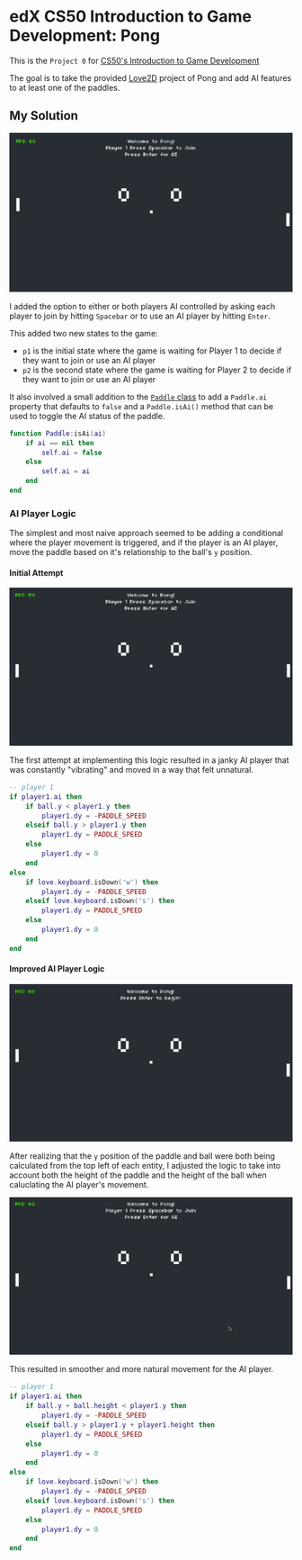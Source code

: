 # edX CS50 Introduction to Game Development: Pong

This is the `Project 0` for [CS50's Introduction to Game Development](https://learning.edx.org/course/course-v1:HarvardX+CS50G+Games/home)

The goal is to take the provided [Love2D](https://love2d.org/) project of Pong and add AI features to at least one of the paddles.

## My Solution

![pong AI in action](./docs/img/pong.gif)

I added the option to either or both players AI controlled by asking each player to join by hitting `Spacebar` or to use an AI player by hitting `Enter`.

This added two new states to the game:

- `p1` is the initial state where the game is waiting for Player 1 to decide if they want to join or use an AI player
- `p2` is the second state where the game is waiting for Player 2 to decide if they want to join or use an AI player

It also involved a small addition to the [`Paddle` class](./Paddle.lua) to add a `Paddle.ai` property that defaults to `false` and a `Paddle.isAi()` method that can be used to toggle the AI status of the paddle.

```lua
function Paddle:isAi(ai)
    if ai == nil then
        self.ai = false
    else
        self.ai = ai
    end
end
```

### AI Player Logic

The simplest and most naive approach seemed to be adding a conditional where the player movement is triggered, and if the player is an AI player, move the paddle based on it's relationship to the ball's `y` position.

#### Initial Attempt

![janky pong AI in action](./docs/img/pong-janky.gif)

The first attempt at implementing this logic resulted in a janky AI player that was constantly "vibrating" and moved in a way that felt unnatural.

```lua
-- player 1
if player1.ai then
    if ball.y < player1.y then
        player1.dy = -PADDLE_SPEED
    elseif ball.y > player1.y then
        player1.dy = PADDLE_SPEED
    else
        player1.dy = 0
    end
else
    if love.keyboard.isDown('w') then
        player1.dy = -PADDLE_SPEED
    elseif love.keyboard.isDown('s') then
        player1.dy = PADDLE_SPEED
    else
        player1.dy = 0
    end
end
```

#### Improved AI Player Logic

![better pong AI in action](./docs/img/pong-good.gif)

After realizing that the `y` position of the paddle and ball were both being calculated from the top left of each entity, I adjusted the logic to take into account both the height of the paddle and the height of the ball when caluclating the AI player's movement.

![both pong AIs in action](./docs/img/pong-both.gif)

This resulted in smoother and more natural movement for the AI player.

```lua
-- player 1
if player1.ai then
    if ball.y + ball.height < player1.y then
        player1.dy = -PADDLE_SPEED
    elseif ball.y > player1.y + player1.height then
        player1.dy = PADDLE_SPEED
    else
        player1.dy = 0
    end
else
    if love.keyboard.isDown('w') then
        player1.dy = -PADDLE_SPEED
    elseif love.keyboard.isDown('s') then
        player1.dy = PADDLE_SPEED
    else
        player1.dy = 0
    end
end
```